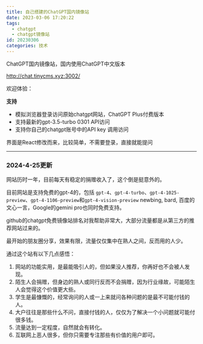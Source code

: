 ```yaml
---
title: 自己搭建的ChatGPT国内镜像站
date: 2023-03-06 17:20:22
tags: 
  - chatgpt
  - chatgpt镜像站
id: 20230306
categories: 技术
---
```


ChatGPT国内镜像站，国内使用ChatGPT中文版本


http://chat.tinycms.xyz:3002/

欢迎体验：

**支持**

 - 模拟浏览器登录访问原始chatgpt网站，ChatGPT Plus付费版本
 - 支持最新的gpt-3.5-turbo 0301 API访问
 - 支持你自己的chatgpt账号中的API key 调用访问

界面是React修改而来，比较简单，不需要登录，直接就能提问


-----

### 2024-4-25更新

网站历时一年，目前每天有稳定的捐赠收入了，这个倒是挺意外的。

目前网站是支持免费的gpt-4的，包括 `gpt-4`、`gpt-4-turbo`、`gpt-4-1025-preview`、`gpt-4-1106-preview`和`gpt-4-vision-preview`
newbing, bard, 百度的文心一言，Google的gemini pro也同时免费支持。

github的chatgpt免费镜像站排名对我帮助非常大，大部分流量都是从第三方的推荐网站过来的。

最开始的朋友圈分享，效果有限，流量仅仅集中在熟人之间，反而用的人少。

通过这个站有以下几点感悟：

1. 网站的功能实用，是最能吸引人的，但如果没人推荐，你再好也不会被人发现。
2. 陌生人会捐赠，但身边的熟人或同行反而不会捐赠，因为行业缘故，可能陌生人会觉得这个价值更大些。
3. 学生是最慷慨的，经常询问的人或一上来就问各种问题的是最不可能付钱的人。
4. 大户往往是那些什么不问，直接付钱的人，仅仅为了解决一个小问题就可能付很多钱。
5. 流量达到一定程度，自然就会有转化。
6. 互联网上恶人很多，但你只需要专注那些有价值的用户即可。
